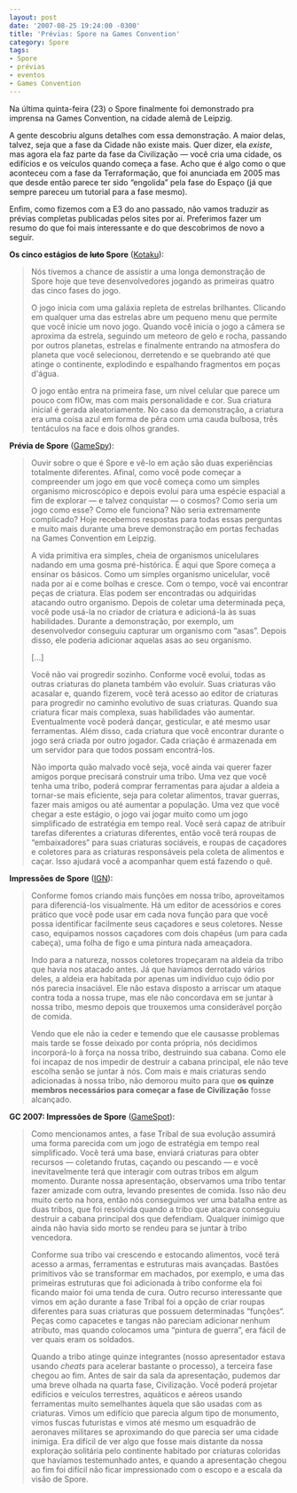 ```yaml
---
layout: post
date: '2007-08-25 19:24:00 -0300'
title: 'Prévias: Spore na Games Convention'
category: Spore
tags:
- Spore
- prévias
- eventos
- Games Convention
---
```

Na última quinta-feira (23) o Spore finalmente foi demonstrado pra imprensa na
Games Convention, na cidade alemã de Leipzig.

A gente descobriu alguns detalhes com essa demonstração. A maior delas, talvez,
seja que a fase da Cidade não existe mais. Quer dizer, ela _existe_, mas agora
ela faz parte da fase da Civilização — você cria uma cidade, os edifícios e os
veículos quando começa a fase. Acho que é algo como o que aconteceu com a fase
da Terraformação, que foi anunciada em 2005 mas que desde então parece ter sido
“engolida” pela fase do Espaço (já que sempre pareceu um tutorial para a fase
mesmo).

Enfim, como fizemos com a E3 do ano passado, não vamos traduzir as prévias
completas publicadas pelos sites por aí. Preferimos fazer um resumo do que foi
mais interessante e do que descobrimos de novo a seguir.


**Os cinco estágios de ~~luto~~ Spore** ([Kotaku](http://kotaku.com/gaming/gc07/the-four-stages-of-grief-spore-293202.php)):

> Nós tivemos a chance de assistir a uma longa demonstração de Spore hoje que
> teve desenvolvedores jogando as primeiras quatro das cinco fases do jogo.
>
> O jogo inicia com uma galáxia repleta de estrelas brilhantes. Clicando em
> qualquer uma das estrelas abre um pequeno menu que permite que você inicie
> um novo jogo. Quando você inicia o jogo a câmera se aproxima da estrela,
> seguindo um meteoro de gelo e rocha, passando por outros planetas, estrelas e
> finalmente entrando na atmosfera do planeta que você selecionou, derretendo e
> se quebrando até que atinge o continente, explodindo e espalhando fragmentos
> em poças d'água.
>
> O jogo então entra na primeira fase, um nível celular que parece um pouco com
> flOw, mas com mais personalidade e cor. Sua criatura inicial é gerada
> aleatoriamente. No caso da demonstração, a criatura era uma coisa azul em
> forma de pêra com uma cauda bulbosa, três tentáculos na face e dois olhos
> grandes.

**Prévia de Spore** ([GameSpy](http://pc.gamespy.com/pc/spore/814526p1.html)):

> Ouvir sobre o que é Spore e vê-lo em ação são duas experiências totalmente
> diferentes. Afinal, como você pode começar a compreender um jogo em que você
> começa como um simples organismo microscópico e depois evolui para uma espécie
> espacial a fim de explorar — e talvez conquistar — o cosmos? Como seria um
> jogo como esse? Como ele funciona? Não seria extremamente complicado? Hoje
> recebemos respostas para todas essas perguntas e muito mais durante uma breve
> demonstração em portas fechadas na Games Convention em Leipzig.
>
> A vida primitiva era simples, cheia de organismos unicelulares nadando em uma
> gosma pré-histórica. É aqui que Spore começa a ensinar os básicos. Como um
> simples organismo unicelular, você nada por aí e come bolhas e cresce. Com o
> tempo, você vai encontrar peças de criatura. Elas podem ser encontradas ou
> adquiridas atacando outro organismo. Depois de coletar uma determinada peça,
> você pode usá-la no criador de criatura e adicioná-la às suas habilidades.
> Durante a demonstração, por exemplo, um desenvolvedor conseguiu capturar um
> organismo com “asas”. Depois disso, ele poderia adicionar aquelas asas ao seu
> organismo.
>
> […]
>
> Você não vai progredir sozinho. Conforme você evolui, todas as outras
> criaturas do planeta também vão evoluir. Suas criaturas vão acasalar e, quando
> fizerem, você terá acesso ao editor de criaturas para progredir no caminho
> evolutivo de suas criaturas. Quando sua criatura ficar mais complexa, suas
> habilidades vão aumentar. Eventualmente você poderá dançar, gesticular, e até
> mesmo usar ferramentas. Além disso, cada criatura que você encontrar durante o
> jogo será criada por outro jogador. Cada criação é armazenada em um servidor
> para que todos possam encontrá-los.
>
> Não importa quão malvado você seja, você ainda vai querer fazer amigos porque
> precisará construir uma tribo. Uma vez que você tenha uma tribo, poderá
> comprar ferramentas para ajudar a aldeia a tornar-se mais eficiente, seja para
> coletar alimentos, travar guerras, fazer mais amigos ou até aumentar a
> população. Uma vez que você chegar a este estágio, o jogo vai jogar muito como
> um jogo simplificado de estratégia em tempo real. Você será capaz de atribuir
> tarefas diferentes a criaturas diferentes, então você terá roupas de
> “embaixadores” para suas criaturas sociáveis, e roupas de caçadores e coletores
> para as criaturas responsáveis pela coleta de alimentos e caçar. Isso ajudará
> você a acompanhar quem está fazendo o quê.

**Impressões de Spore** ([IGN](https://www.ign.com/articles/2007/08/25/gc-2007-spore-hands-on)):

> Conforme fomos criando mais funções em nossa tribo, aproveitamos para
> diferenciá-los visualmente. Há um editor de acessórios e cores prático que
> você pode usar em cada nova função para que você possa identificar facilmente
> seus caçadores e seus coletores. Nesse caso, equipamos nossos caçadores com
> dois chapéus (um para cada cabeça), uma folha de figo e uma pintura nada
> ameaçadora.
>
> Indo para a natureza, nossos coletores tropeçaram na aldeia da tribo que
> havia nos atacado antes. Já que havíamos derrotado vários deles, a aldeia era
> habitada por apenas um indivíduo cujo ódio por nós parecia insaciável. Ele não
> estava disposto a arriscar um ataque contra toda a nossa trupe, mas ele não
> concordava em se juntar à nossa tribo, mesmo depois que trouxemos uma
> considerável porção de comida.
>
> Vendo que ele não ia ceder e temendo que ele causasse problemas mais tarde se
> fosse deixado por conta própria, nós decidimos incorporá-lo à força na nossa
> tribo, destruindo sua cabana. Como ele foi incapaz de nos impedir de destruir
> a cabana principal, ele não teve escolha senão se juntar à nós. Com mais e mais
> criaturas sendo adicionadas à nossa tribo, não demorou muito para que **os quinze
> membros necessários para começar a fase de Civilização** fosse alcançado.

**GC 2007: Impressões de Spore** ([GameSpot](https://www.gamespot.com/articles/gc-07-spore-impressions/1100-6177159/)):

> Como mencionamos antes, a fase Tribal de sua evolução assumirá uma forma
> parecida com um jogo de estratégia em tempo real simplificado. Você terá uma
> base, enviará criaturas para obter recursos — coletando frutas, caçando ou
> pescando — e você inevitavelmente terá que interagir com outras tribos em
> algum momento. Durante nossa apresentação, observamos uma tribo tentar fazer
> amizade com outra, levando presentes de comida. Isso não deu muito certo na
> hora, então nós conseguimos ver uma batalha entre as duas tribos, que foi
> resolvida quando a tribo que atacava conseguiu destruir a cabana principal dos
> que defendiam. Qualquer inimigo que ainda não havia sido morto se rendeu para
> se juntar à tribo vencedora.
>
> Conforme sua tribo vai crescendo e estocando alimentos, você terá acesso a
> armas, ferramentas e estruturas mais avançadas. Bastões primitivos vão se
> transformar em machados, por exemplo, e uma das primeiras estruturas que foi
> adicionada à tribo conforme ela foi ficando maior foi uma tenda de cura. Outro
> recurso interessante que vimos em ação durante a fase Tribal foi a opção de
> criar roupas diferentes para suas criaturas que possuem determinadas “funções“.
> Peças como capacetes e tangas não pareciam adicionar nenhum atributo, mas
> quando colocamos uma “pintura de guerra”, era fácil de ver quais eram os
> soldados.
>
> Quando a tribo atinge quinze integrantes (nosso apresentador estava usando
> _cheats_ para acelerar bastante o processo), a terceira fase chegou ao fim.
> Antes de sair da sala da apresentação, pudemos dar uma breve olhada na quarta
> fase, Civilização. Você poderá projetar edifícios e veículos terrestres,
> aquáticos e aéreos usando ferramentas muito semelhantes àquela que são usadas
> com as criaturas. Vimos um edifício que parecia algum tipo de monumento, vimos
> fuscas futuristas e vimos até mesmo um esquadrão de aeronaves militares se
> aproximando do que parecia ser uma cidade inimiga. Era difícil de ver algo que
> fosse mais distante da nossa exploraçào solitária pelo continente habitado por
> criaturas coloridas que havíamos testemunhado antes, e quando a apresentação
> chegou ao fim foi difícil não ficar impressionado com o escopo e a escala da
> visão de Spore.
